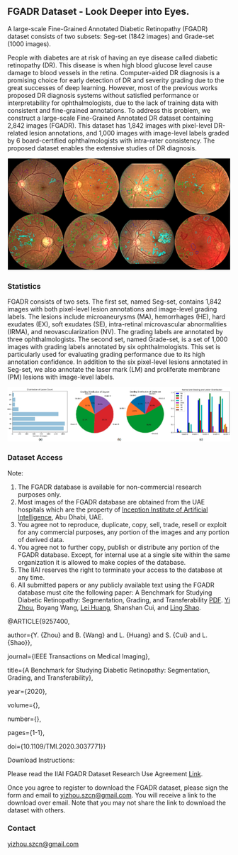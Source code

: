 ## FGADR Dataset - Look Deeper into Eyes.

A large-scale Fine-Grained Annotated Diabetic Retinopathy (FGADR) dataset consists of two subsets: Seg-set (1842 images) and Grade-set (1000 images).

People with diabetes are at risk of having an eye disease called diabetic retinopathy (DR). This disease is when high blood glucose level cause damage to blood vessels in the retina. Computer-aided DR diagnosis is a promising choice for early detection of DR and severity grading due to the great successes of deep learning. However, most of the previous works proposed DR diagnosis systems without satisfied performance or interpretability for ophthalmologists, due to the lack of training data with consistent and fine-grained annotations. To address this problem, we construct a large-scale Fine-Grained Annotated DR dataset containing 2,842 images (FGADR). This dataset has 1,842 images with pixel-level DR-related lesion annotations, and 1,000 images with image-level labels graded by 6 board-certified ophthalmologists with intra-rater consistency. The proposed dataset enables the extensive studies of DR diagnosis.

<img src="https://raw.githubusercontent.com/csyizhou/FGADR/gh-pages/img/FGADR_Annotation.png" />  

### Statistics

FGADR consists of two sets. The first set, named Seg-set, contains 1,842 images with both pixel-level lesion annotations and image-level grading labels. The lesions include microaneurysms (MA), hemorrhages (HE), hard exudates (EX), soft exudates (SE), intra-retinal microvascular abnormalities (IRMA), and neovascularization (NV). The grading labels are annotated by three ophthalmologists. The second set, named Grade-set, is a set of 1,000 images with grading labels annotated by six ophthalmologists. This set is particularly used for evaluating grading performance due to its high annotation confidence. In addition to the six pixel-level lesions annotated in Seg-set, we also annotate the laser mark (LM) and proliferate membrane (PM) lesions with image-level labels.

<img src="https://raw.githubusercontent.com/csyizhou/FGADR/gh-pages/img/FGADR_Statistics.png" />  

### Dataset Access

Note:
1. The FGADR database is available for non-commercial research purposes only.
2. Most images of the FGADR database are obtained from the UAE hospitals which are the property of [Inception Institute of Artificial Intelligence](http://www.inceptioniai.org/), Abu Dhabi, UAE.
3. You agree not to reproduce, duplicate, copy, sell, trade, resell or exploit for any commercial purposes, any portion of the images and any portion of derived data.
4. You agree not to further copy, publish or distribute any portion of the FGADR database. Except, for internal use at a single site within the same organization it is allowed to make copies of the database.
5. The IIAI reserves the right to terminate your access to the database at any time.
6. All submitted papers or any publicly available text using the FGADR database must cite the following paper:
A Benchmark for Studying Diabetic Retinopathy: Segmentation, Grading, and Transferability [PDF](https://arxiv.org/pdf/2008.09772.pdf). [Yi Zhou](https://scholar.google.co.uk/citations?user=EnDCJKMAAAAJ&hl=en), Boyang Wang, [Lei Huang](https://scholar.google.co.uk/citations?user=yTshbKkAAAAJ&hl=en), Shanshan Cui, and [Ling Shao](https://scholar.google.co.uk/citations?user=z84rLjoAAAAJ&hl=en). 

@ARTICLE{9257400,

  author={Y. {Zhou} and B. {Wang} and L. {Huang} and S. {Cui} and L. {Shao}},
  
  journal={IEEE Transactions on Medical Imaging}, 
  
  title={A Benchmark for Studying Diabetic Retinopathy: Segmentation, Grading, and Transferability}, 
  
  year={2020},
  
  volume={},
  
  number={},
  
  pages={1-1},
  
  doi={10.1109/TMI.2020.3037771}}


Download Instructions:

Please read the IIAI FGADR Dataset Research Use Agreement [Link](https://www.dropbox.com/s/ggahmdu2fh9ag9x/IIAI_FGADR_Research_Use_Agreement.pdf?dl=0).

Once you agree to register to download the FGADR dataset, please sign the form and email to yizhou.szcn@gmail.com. You will receive a link to the download over email. Note that you may not share the link to download the dataset with others.

### Contact

yizhou.szcn@gmail.com
